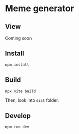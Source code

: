 # Meme generator

## View

Coming soon

## Install

```sh
npm install
```

## Build

```sh
npx vite build
```

Then, look into `dist` folder.

## Develop

```sh
npm run dev
```
